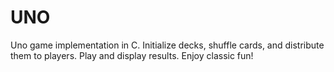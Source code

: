 # UNO
Uno game implementation in C. Initialize decks, shuffle cards, and distribute them to players. Play and display results. Enjoy classic fun!
